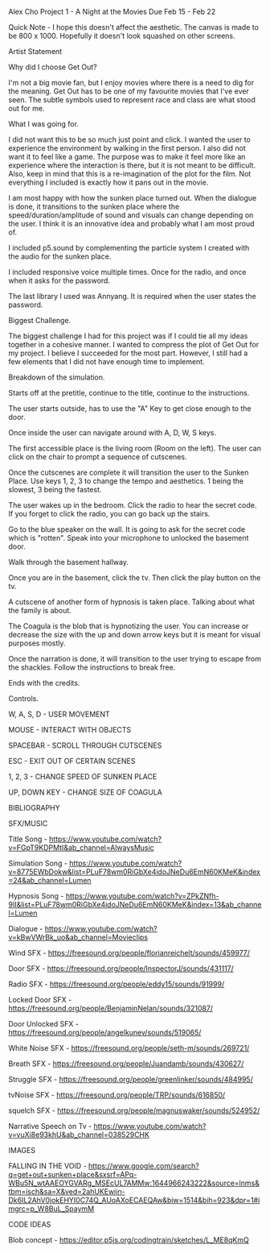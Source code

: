 Alex Cho
Project 1 - A Night at the Movies
Due Feb 15 - Feb 22

Quick Note - I hope this doesn't affect the aesthetic. The canvas is made to be 800 x 1000. Hopefully it doesn't look squashed on other screens. 

Artist Statement

Why did I choose Get Out?

I'm not a big movie fan, but I enjoy movies where there is a need to dig for the meaning. Get Out has to be one of my favourite movies that I've ever seen. The subtle symbols used to represent race and class are what stood out for me.


What I was going for.

I did not want this to be so much just point and click. I wanted the user to experience the environment by walking in the first person. I also did not want it to feel like a game. The purpose was to make it feel more like an experience where the interaction is there, but it is not meant to be difficult. Also, keep in mind that this is a re-imagination of the plot for the film. Not everything I included is exactly how it pans out in the movie.

I am most happy with how the sunken place turned out. When the dialogue is done, it transitions to the sunken place where the speed/duration/amplitude of sound and visuals can change depending on the user. I think it is an innovative idea and probably what I am most proud of.

I included p5.sound by complementing the particle system I created with the audio for the sunken place.

I included responsive voice multiple times. Once for the radio, and once when it asks for the password.

The last library I used was Annyang. It is required when the user states the password.


Biggest Challenge.

The biggest challenge I had for this project was if I could tie all my ideas together in a cohesive manner. I wanted to compress the plot of Get Out for my project. I believe I succeeded for the most part. However, I still had a few elements that I did not have enough time to implement.  


Breakdown of the simulation.

Starts off at the pretitle, continue to the title, continue to the instructions.

The user starts outside, has to use the "A" Key to get close enough to the door.

Once inside the user can navigate around with A, D, W, S keys.

The first accessible place is the living room (Room on the left). The user can click on the chair to prompt a sequence of cutscenes.

Once the cutscenes are complete it will transition the user to the Sunken Place. Use keys 1, 2, 3 to change the tempo and aesthetics. 1 being the slowest, 3 being the fastest.

The user wakes up in the bedroom. Click the radio to hear the secret code. If you forget to click the radio, you can go back up the stairs.

Go to the blue speaker on the wall. It is going to ask for the secret code which is "rotten". Speak into your microphone to unlocked the basement door.

Walk through the basement hallway.

Once you are in the basement, click the tv. Then click the play button on the tv.

A cutscene of another form of hypnosis is taken place. Talking about what the family is about.

The Coagula is the blob that is hypnotizing the user. You can increase or decrease the size with the up and down arrow keys but it is meant for visual purposes mostly.

Once the narration is done, it will transition to the user trying to escape from the shackles. Follow the instructions to break free.

Ends with the credits.


Controls.

W, A, S, D - USER MOVEMENT

MOUSE - INTERACT WITH OBJECTS

SPACEBAR - SCROLL THROUGH CUTSCENES

ESC - EXIT OUT OF CERTAIN SCENES

1, 2, 3 - CHANGE SPEED OF SUNKEN PLACE

UP, DOWN KEY - CHANGE SIZE OF COAGULA


BIBLIOGRAPHY

SFX/MUSIC

Title Song - https://www.youtube.com/watch?v=FGpT9KDPMtI&ab_channel=AlwaysMusic

Simulation Song - https://www.youtube.com/watch?v=8775EWbDokw&list=PLuF78wm0RiGbXe4idoJNeDu6EmN60KMeK&index=24&ab_channel=Lumen

Hypnosis Song - https://www.youtube.com/watch?v=ZPkZNfh-9II&list=PLuF78wm0RiGbXe4idoJNeDu6EmN60KMeK&index=13&ab_channel=Lumen

Dialogue - https://www.youtube.com/watch?v=kBwVWrBk_uo&ab_channel=Movieclips

Wind SFX - https://freesound.org/people/florianreichelt/sounds/459977/

Door SFX - https://freesound.org/people/InspectorJ/sounds/431117/

Radio SFX - https://freesound.org/people/eddy15/sounds/91999/

Locked Door SFX - https://freesound.org/people/BenjaminNelan/sounds/321087/

Door Unlocked SFX - https://freesound.org/people/angelkunev/sounds/519065/

White Noise SFX - https://freesound.org/people/seth-m/sounds/269721/

Breath SFX - https://freesound.org/people/Juandamb/sounds/430627/

Struggle SFX - https://freesound.org/people/greenlinker/sounds/484995/

tvNoise SFX - https://freesound.org/people/TRP/sounds/616850/

squelch SFX - https://freesound.org/people/magnuswaker/sounds/524952/

Narrative Speech on Tv - https://www.youtube.com/watch?v=vuXi8e93khU&ab_channel=038529CHK

IMAGES

FALLING IN THE VOID - https://www.google.com/search?q=get+out+sunken+place&sxsrf=APq-WBu5N_wtAAEOYGVARg_MSEcUL7AMMw:1644966243222&source=lnms&tbm=isch&sa=X&ved=2ahUKEwiin-Dk6IL2AhV0jokEHYI0C74Q_AUoAXoECAEQAw&biw=1514&bih=923&dpr=1#imgrc=p_W8BuL_SpaymM

CODE IDEAS

Blob concept - https://editor.p5js.org/codingtrain/sketches/L_ME8qKmQ
